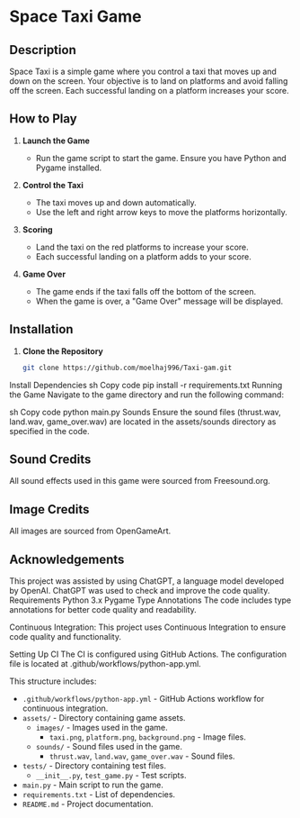 # Space Taxi Game

## Description

Space Taxi is a simple game where you control a taxi that moves up and down on the screen. Your objective is to land on platforms and avoid falling off the screen. Each successful landing on a platform increases your score.

## How to Play

1. **Launch the Game**
   - Run the game script to start the game. Ensure you have Python and Pygame installed.

2. **Control the Taxi**
   - The taxi moves up and down automatically.
   - Use the left and right arrow keys to move the platforms horizontally.

3. **Scoring**
   - Land the taxi on the red platforms to increase your score.
   - Each successful landing on a platform adds to your score.

4. **Game Over**
   - The game ends if the taxi falls off the bottom of the screen.
   - When the game is over, a "Game Over" message will be displayed.

## Installation

1. **Clone the Repository**
   ```sh
   git clone https://github.com/moelhaj996/Taxi-gam.git
Install Dependencies
sh
Copy code
pip install -r requirements.txt
Running the Game
Navigate to the game directory and run the following command:

sh
Copy code
python main.py
Sounds
Ensure the sound files (thrust.wav, land.wav, game_over.wav) are located in the assets/sounds directory as specified in the code.

## Sound Credits
All sound effects used in this game were sourced from  Freesound.org.

## Image Credits
All images are sourced from OpenGameArt.
## Acknowledgements
This project was assisted by using ChatGPT, a language model developed by OpenAI.
ChatGPT was used to check and improve the code quality.
Requirements
Python 3.x
Pygame
Type Annotations
The code includes type annotations for better code quality and readability.

Continuous Integration:
This project uses Continuous Integration to ensure code quality and functionality.

Setting Up CI
The CI is configured using GitHub Actions. The configuration file is located at .github/workflows/python-app.yml.




This structure includes:

- `.github/workflows/python-app.yml` - GitHub Actions workflow for continuous integration.
- `assets/` - Directory containing game assets.
  - `images/` - Images used in the game.
    - `taxi.png`, `platform.png`, `background.png` - Image files.
  - `sounds/` - Sound files used in the game.
    - `thrust.wav`, `land.wav`, `game_over.wav` - Sound files.
- `tests/` - Directory containing test files.
  - `__init__.py`, `test_game.py` - Test scripts.
- `main.py` - Main script to run the game.
- `requirements.txt` - List of dependencies.
- `README.md` - Project documentation.

